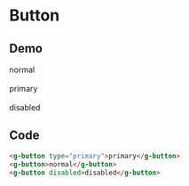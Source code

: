 # Button

## Demo

<script setup>
import GButton from '../../src/components/button/button.vue'
</script>

<g-button>normal</g-button><br><br>
<g-button type="primary">primary</g-button><br><br>
<g-button disabled>disabled</g-button>

## Code

```html
<g-button type="primary">primary</g-button>
<g-button>normal</g-button>
<g-button disabled>disabled</g-button>
```
